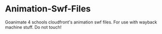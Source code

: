 # Animation-Swf-Files
Goanimate 4 schools cloudfront's animation swf files. For use with wayback machine stuff. Do not touch!

